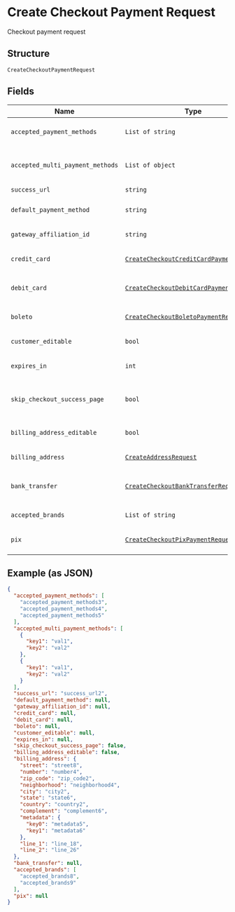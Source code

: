 
# Create Checkout Payment Request

Checkout payment request

## Structure

`CreateCheckoutPaymentRequest`

## Fields

| Name | Type | Tags | Description |
|  --- | --- | --- | --- |
| `accepted_payment_methods` | `List of string` | Required | Accepted Payment Methods |
| `accepted_multi_payment_methods` | `List of object` | Required | Accepted Multi Payment Methods |
| `success_url` | `string` | Required | Success url |
| `default_payment_method` | `string` | Optional | Default payment method |
| `gateway_affiliation_id` | `string` | Optional | Gateway Affiliation Id |
| `credit_card` | [`CreateCheckoutCreditCardPaymentRequest`](../../doc/models/create-checkout-credit-card-payment-request.md) | Optional | Credit Card payment request |
| `debit_card` | [`CreateCheckoutDebitCardPaymentRequest`](../../doc/models/create-checkout-debit-card-payment-request.md) | Optional | Debit Card payment request |
| `boleto` | [`CreateCheckoutBoletoPaymentRequest`](../../doc/models/create-checkout-boleto-payment-request.md) | Optional | Boleto payment request |
| `customer_editable` | `bool` | Optional | Customer is editable? |
| `expires_in` | `int` | Optional | Time in minutes for expiration |
| `skip_checkout_success_page` | `bool` | Required | Skip postpay success screen? |
| `billing_address_editable` | `bool` | Required | Billing Address is editable? |
| `billing_address` | [`CreateAddressRequest`](../../doc/models/create-address-request.md) | Required | Billing Address |
| `bank_transfer` | [`CreateCheckoutBankTransferRequest`](../../doc/models/create-checkout-bank-transfer-request.md) | Optional | Bank Transfer payment request |
| `accepted_brands` | `List of string` | Required | Accepted Brands |
| `pix` | [`CreateCheckoutPixPaymentRequest`](../../doc/models/create-checkout-pix-payment-request.md) | Optional | Pix payment request |

## Example (as JSON)

```json
{
  "accepted_payment_methods": [
    "accepted_payment_methods3",
    "accepted_payment_methods4",
    "accepted_payment_methods5"
  ],
  "accepted_multi_payment_methods": [
    {
      "key1": "val1",
      "key2": "val2"
    },
    {
      "key1": "val1",
      "key2": "val2"
    }
  ],
  "success_url": "success_url2",
  "default_payment_method": null,
  "gateway_affiliation_id": null,
  "credit_card": null,
  "debit_card": null,
  "boleto": null,
  "customer_editable": null,
  "expires_in": null,
  "skip_checkout_success_page": false,
  "billing_address_editable": false,
  "billing_address": {
    "street": "street8",
    "number": "number4",
    "zip_code": "zip_code2",
    "neighborhood": "neighborhood4",
    "city": "city2",
    "state": "state6",
    "country": "country2",
    "complement": "complement6",
    "metadata": {
      "key0": "metadata5",
      "key1": "metadata6"
    },
    "line_1": "line_18",
    "line_2": "line_26"
  },
  "bank_transfer": null,
  "accepted_brands": [
    "accepted_brands8",
    "accepted_brands9"
  ],
  "pix": null
}
```

